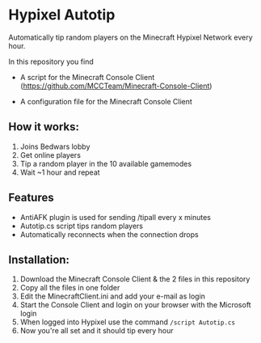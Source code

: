 # Hypixel Autotip

Automatically tip random players on the Minecraft Hypixel Network every hour.

In this repository you find 

- A script for the Minecraft Console Client (https://github.com/MCCTeam/Minecraft-Console-Client)

- A configuration file for the Minecraft Console Client

## How it works:
1. Joins Bedwars lobby
2. Get online players
3. Tip a random player in the 10 available gamemodes
4. Wait ~1 hour and repeat

## Features 
- AntiAFK plugin is used for sending /tipall every x minutes
- Autotip.cs script tips random players
- Automatically reconnects when the connection drops

## Installation:
1. Download the Minecraft Console Client & the 2 files in this repository
2. Copy all the files in one folder
3. Edit the MinecraftClient.ini and add your e-mail as login
4. Start the Console Client and login on your browser with the Microsoft login
5. When logged into Hypixel use the command 
`/script Autotip.cs`
6. Now you're all set and it should tip every hour